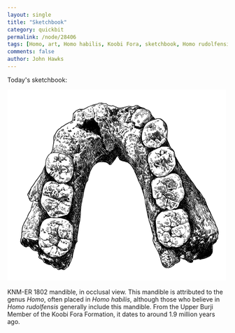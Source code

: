```yaml
---
layout: single 
title: "Sketchbook" 
category: quickbit
permalink: /node/28406
tags: [Homo, art, Homo habilis, Koobi Fora, sketchbook, Homo rudolfensis] 
comments: false 
author: John Hawks 
---
```


Today's sketchbook: 

<div class="middle-picture">
<img src="/graphics/er_1802_occlusal.png" alt="KNM-ER 1802 mandible, occlusal view" />
</div>

KNM-ER 1802 mandible, in occlusal view. This mandible is attributed to the genus <em>Homo</em>, often placed in <em>Homo habilis</em>, although those who believe in <em>Homo rudolfensis</em> generally include this mandible. From the Upper Burji Member of the Koobi Fora Formation, it dates to around 1.9 million years ago. 

